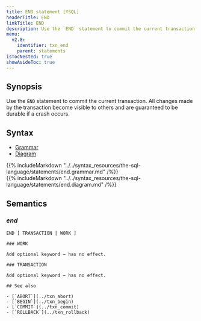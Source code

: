 ```yaml
---
title: END statement [YSQL]
headerTitle: END
linkTitle: END
description: Use the `END` statement to commit the current transaction.
menu:
  v2.8:
    identifier: txn_end
    parent: statements
isTocNested: true
showAsideToc: true
---
```


## Synopsis

Use the `END` statement to commit the current transaction. All changes made by the transaction become visible to others and are guaranteed to be durable if a crash occurs.

## Syntax

<ul class="nav nav-tabs nav-tabs-yb">
  <li >
    <a href="#grammar" class="nav-link active" id="grammar-tab" data-toggle="tab" role="tab" aria-controls="grammar" aria-selected="true">
      <i class="fas fa-file-alt" aria-hidden="true"></i>
      Grammar
    </a>
  </li>
  <li>
    <a href="#diagram" class="nav-link" id="diagram-tab" data-toggle="tab" role="tab" aria-controls="diagram" aria-selected="false">
      <i class="fas fa-project-diagram" aria-hidden="true"></i>
      Diagram
    </a>
  </li>
</ul>

<div class="tab-content">
  <div id="grammar" class="tab-pane fade show active" role="tabpanel" aria-labelledby="grammar-tab">
    {{% includeMarkdown "../../syntax_resources/the-sql-language/statements/end.grammar.md" /%}}
  </div>
  <div id="diagram" class="tab-pane fade" role="tabpanel" aria-labelledby="diagram-tab">
    {{% includeMarkdown "../../syntax_resources/the-sql-language/statements/end.diagram.md" /%}}
  </div>
</div>

## Semantics

### *end*

```
END [ TRANSACTION | WORK ]

### WORK

Add optional keyword — has no effect.

### TRANSACTION

Add optional keyword — has no effect.

## See also

- [`ABORT`](../txn_abort)
- [`BEGIN`](../txn_begin)
- [`COMMIT`](../txn_commit)
- [`ROLLBACK`](../txn_rollback)
